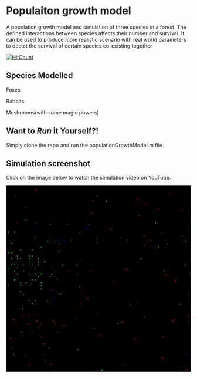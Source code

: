 # Populaiton growth model

A population growth model and simulation of three species in a forest. The defined interactions between species affects their number and survival. It can be used to produce more realistic scenario with real world parameters to depict the survival of certain species co-existing together

[![HitCount](http://hits.dwyl.io/adityadua24/populationGrowthModel.svg)](http://hits.dwyl.io/adityadua24/populationGrowthModel)

## Species Modelled

Foxes

Rabbits

Mushrooms(with some magic powers)

## Want to _Run_ it Yourself?!

Simply clone the repo and run the populationGrowthModel.m file.

## Simulation screenshot

Click on the image below to watch the simulation video on YouTube.

[![Simulation](./imgs/2.PNG)](https://youtu.be/wr_xjnttu9I)

